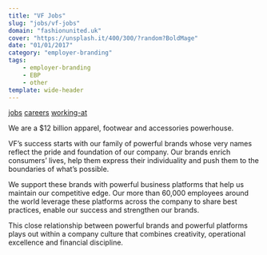 ```yaml
---
title: "VF Jobs"
slug: "jobs/vf-jobs"
domain: "fashionunited.uk"
cover: "https://unsplash.it/400/300/?random?BoldMage"
date: "01/01/2017"
category: "employer-branding"
tags:
    - employer-branding
    - EBP
    - other
template: wide-header
---
```


[jobs](vf-jobs) [careers](vf-jobs/careers) [working-at](vf-jobs/working-at)

We are a $12 billion apparel, footwear and accessories powerhouse.

VF’s success starts with our family of powerful brands whose very names reflect the pride and foundation of our company. Our brands enrich consumers’ lives, help them express their individuality and push them to the boundaries of what’s possible.

We support these brands with powerful business platforms that help us maintain our competitive edge. Our more than 60,000 employees around the world leverage these platforms across the company to share best practices, enable our success and strengthen our brands.

This close relationship between powerful brands and powerful platforms plays out within a company culture that combines creativity, operational excellence and financial discipline.
